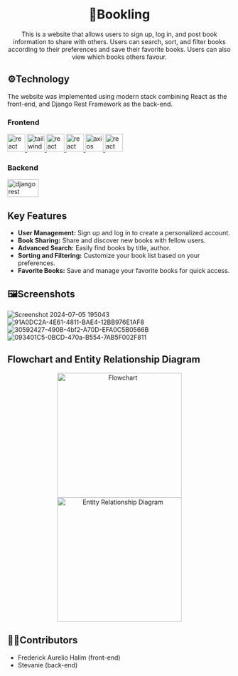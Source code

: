 <div align="center">
  <h1>📕Bookling</h1>
  <p>This is a website that allows users to sign up, log in, and post book information to share with others. Users can search, sort, and filter books according to their preferences and save their favorite books. Users can also view which books others favour.</p>
</div>

## ⚙️Technology
<p>The website was implemented using modern stack combining React as the front-end, and Django Rest Framework as the back-end.</p>

### Frontend
<a href="https://reactjs.org/" target="_blank" rel="noreferrer"> <img src="https://github.com/FrederickAurelio/Bookling/assets/121996224/ce3d664d-8aaf-4cbe-96fa-3af54069ddce" alt="react" width="40" height="40"/> </a> <a href="https://tailwindcss.com/" target="_blank" rel="noreferrer"> <img src="https://www.vectorlogo.zone/logos/tailwindcss/tailwindcss-icon.svg" alt="tailwind" width="40" height="40"/> </a><a href="https://tanstack.com/query/v3" target="_blank" rel="noreferrer"> <img src="https://github.com/webmin/webmin/assets/121996224/b8260626-f426-4e90-b94b-feaa600b709c" alt="react query" width="40" height="40"/> </a><a href="https://reactrouter.com/en/main" target="_blank" rel="noreferrer"> <img src="https://github.com/webmin/webmin/assets/121996224/c3162044-e38f-4cc9-a058-6d2261117bc0" alt="react router" width="40" height="40"/> </a><a href="https://axios-http.com/docs/intro" target="_blank" rel="noreferrer"> <img src="https://github.com/FrederickAurelio/Realworld-React-Project/assets/121996224/53e4d5b9-dcbb-4515-91a4-0d873deb9ddc" alt="axios" width="40" height="40"/> </a><a href="https://www.react-hook-form.com/" target="_blank" rel="noreferrer"> <img src="https://github.com/webmin/webmin/assets/121996224/3a5114ee-882b-4f19-a690-9f2b53137af4" alt="react hook form" width="40" height="40"/> </a>



### Backend
<a href="https://www.django-rest-framework.org/" target="_blank" rel="noreferrer"> <img src="https://github.com/FrederickAurelio/Bookling/assets/121996224/9ae50146-d917-4e08-b82f-6a86f8f29a49" alt="django rest framework" width="70" height="40"/> </a>

## Key Features
<ul>
  <li><strong>User Management:</strong> Sign up and log in to create a personalized account.</li>
  <li><strong>Book Sharing:</strong> Share and discover new books with fellow users.</li>
  <li><strong>Advanced Search:</strong> Easily find books by title, author.</li>
  <li><strong>Sorting and Filtering:</strong> Customize your book list based on your preferences.</li>
  <li><strong>Favorite Books:</strong> Save and manage your favorite books for quick access.</li>
</ul>

## 🖼️Screenshots
![Screenshot 2024-07-05 195043](https://github.com/FrederickAurelio/Bookling/assets/121996224/fc8a81d9-aafa-4c57-8211-68693719feb9)
![91A0DC2A-4E61-4811-BAE4-12BB976E1AF8](https://github.com/FrederickAurelio/Bookling/assets/121996224/071736c8-8b3b-4c76-ad70-af7dae90a29c)
![30592427-490B-4bf2-A70D-EFA0C5B0566B](https://github.com/FrederickAurelio/Bookling/assets/121996224/caa6b8b3-be29-4da7-bfda-0d4b9cd9c55a)
![093401C5-0BCD-470a-B554-7AB5F002F811](https://github.com/FrederickAurelio/Bookling/assets/121996224/6acb3b21-80e3-43a1-884d-6517242e9909)

## Flowchart and Entity Relationship Diagram
<p align="center">
  <img src="https://github.com/FrederickAurelio/Bookling/assets/121996224/51848457-6e0d-4a79-8da1-1f26775ba271" alt="Flowchart" height="280"/>
  <img src="https://github.com/FrederickAurelio/Bookling/assets/121996224/5f1600e8-03c7-41eb-91c7-fbb9689c8977" alt="Entity Relationship Diagram" height="280"/>
</p>


## 🧑‍💻Contributors
- Frederick Aurelio Halim (front-end)
- Stevanie (back-end)
